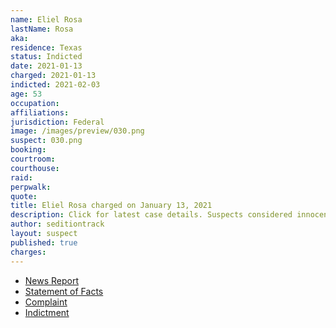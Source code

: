 ```yaml
---
name: Eliel Rosa
lastName: Rosa
aka:
residence: Texas
status: Indicted
date: 2021-01-13
charged: 2021-01-13
indicted: 2021-02-03
age: 53
occupation:
affiliations:
jurisdiction: Federal
image: /images/preview/030.png
suspect: 030.png
booking:
courtroom:
courthouse:
raid:
perpwalk:
quote:
title: Eliel Rosa charged on January 13, 2021
description: Click for latest case details. Suspects considered innocent until proven guilty.
author: seditiontrack
layout: suspect
published: true
charges:
---
```


- [News Report](https://www.kiiitv.com/article/news/local/jenny-cudd-fbi-arrested/513-fb4ff454-3bf0-4648-8983-660ec8f2601e)
- [Statement of Facts](https://www.scribd.com/document/490745903/Jenny-Cudd-and-Eliel-Rosa-Statement-of-Facts)
- [Complaint](https://www.justice.gov/opa/page/file/1353431/download)
- [Indictment](https://www.justice.gov/usao-dc/case-multi-defendant/file/1366061/download)
